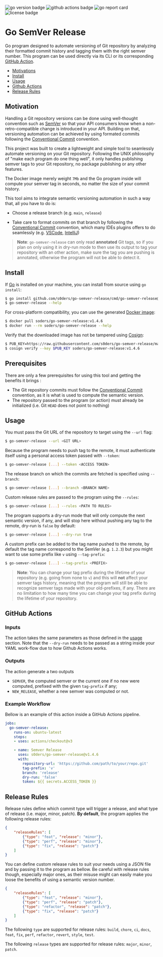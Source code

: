 <img alt="go version badge" src="https://img.shields.io/github/go-mod/go-version/s0ders/go-semver-release"> <img alt="github actions badge" src="https://github.com/s0ders/go-semver-release/actions/workflows/main.yaml/badge.svg"> <img alt="go report card" src="http://goreportcard.com/badge/github.com/s0ders/go-semver-release"> <img alt="license badge" src="https://img.shields.io/github/license/s0ders/go-semver-release">

# Go SemVer Release

Go program designed to automate versioning of Git repository by analyzing their formatted commit history and tagging them with the right semver number. This program can be used directly via its CLI or its corresponding [GitHub Action](https://github.com/marketplace/actions/go-semver-release).

<ul>
    <li><a href="#Motivations">Motivations</a></li>
    <li><a href="#Install">Install</a></li>
    <li><a href="#Usage">Usage</a></li>
    <li><a href="#github-actions">Github Actions</a></li>
    <li><a href="#release-rules">Release Rules</a></li>
</ul>


## Motivation

Handling a Git repository versions can be done using well-thought convention such as [SemVer](https://semver.org/) so that your API consumers know when a non-retro-compatible change is introduced in your API. Building on that, versioning automation can be achieved by using formated commits following the [Conventional Commit](https://www.conventionalcommits.org/en/v1.0.0/) convention. 

This project was built to create a lightweight and simple tool to seamlessly automate versioning on your Git repository. Following the UNIX philosophy of "make each program do one thing well", it only handles publishing semver tags to your Git repository, no package publishing or any other features. 

The Docker image merely weight `7Mb` and the Go program inside will compute your semver tag in seconds, no matter the size of your commit history.

This tool aims to integrate semantic versioning automation in such a way that, all you have to do is:

- Choose a release branch (e.g. `main`, `release`)

- Take care to format commits on that branch by following the [Conventional Commit](https://www.conventionalcommits.org/en/v1.0.0/) convention, which many IDEs plugins offers to do seamlessly (e.g. [VSCode](https://marketplace.visualstudio.com/items?itemName=vivaxy.vscode-conventional-commits), [IntelliJ](https://plugins.jetbrains.com/plugin/13389-conventional-commit))

> **Note**: `go-semver-release` can only read **annotated** Git tags, so if you plan on only using it in dry-run mode to then use its output to tag your repository with an other action, make sure the tag you are pushing is annotated, otherwise the program will not be able to detect it.

## Install

If [Go](https://go.dev) is installed on your machine, you can install from source using `go install`:

```bash
$ go install github.com/s0ders/go-semver-release/cmd/go-semver-release@v1.4.6
$ go-semver-release --help
```

For cross-platform compatibility, you can use the generated [Docker image](https://hub.docker.com/r/soders/go-semver-release/tags):

```bash
$ docker pull soders/go-semver-release:v1.4.6
$ docker run --rm soders/go-semver-release --help
```

Verify that the downloaded image has not be tampered using [Cosign](https://github.com/sigstore/cosign):
```bash
$ PUB_KEY=https://raw.githubusercontent.com/s0ders/go-semver-release/main/cosign.pub
$ cosign verify --key $PUB_KEY soders/go-semver-release:v1.4.6
```


## Prerequisites

There are only a few prerequisites for using this tool and getting the benefits it brings :

- The Git repository commits must follow the [Conventional Commit](https://www.conventionalcommits.org/en/v1.0.0/) convention, as it is what is used to compute the semantic version.
- The repository passed to the program (or action) must already be initialized (i.e. Git `HEAD` does not point to nothing)



## Usage

You must pass the Git URL of the repository to target using the `--url` flag:

```bash
$ go-semver-release --url <GIT URL>
```

Because the program needs to push tag to the remote, it must authenticate itself using a personal access token passed with `--token`:

```bash
$ go-semver-release [...] --token <ACCESS TOKEN>
```

The release branch on which the commits are fetched is specified using `--branch`:

```bash
$ go-semver-release [...] --branch <BRANCH NAME>
```

Custom release rules are passed to the program using the `--rules`:

```bash
$ go-semver-release [...] --rules <PATH TO RULES>
```

The program supports a dry-run mode that will only compute the next semantic version, if any, and will stop here without pushing any tag to the remote, dry-run is `false` by default:

```bash
$ go-semver-release [...] --dry-run true
```

A custom prefix can be added to the tag name pushed to the remote, by default the tag name correspond to the SemVer (e.g. `1.2.3`) but you might want to use some prefix like `v` using `--tag-prefix`:

```bash
$ go-semver-release [...] --tag-prefix <PREFIX>
```

> **Note**: You can change your tag prefix during the lifetime of your repository (e.g. going from none to `v`) and this will **not** affect your semver tags history, meaning that the program will still be able to recognize semver tags made with your old-prefixes, if any. There are no limitation to how many time you can change your tag prefix during the lifetime of your repository.



## GitHub Actions

### Inputs

The action takes the same parameters as those defined in the <a href="#Usage">usage</a> section. Note that the `--dry-run` needs to be passed as a string inside your YAML work-flow due to how Github Actions works.

### Outputs

The action generate a two outputs 
- `SEMVER`, the computed semver or the current one if no new were computed, prefixed with the given `tag-prefix` if any;
- `NEW_RELEASE`, whether a new semver was computed or not.

### Example Workflow

Bellow is an example of this action inside a GitHub Actions pipeline.

```yaml
jobs:
  go-semver-release:
    runs-on: ubuntu-latest
    steps:
    - uses: actions/checkout@v3

    - name: Semver Release
      uses: s0ders/go-semver-release@v1.4.6
      with:
        repository-url: 'https://github.com/path/to/your/repo.git'
        tag-prefix: 'v'
        branch: 'release'
        dry-run: 'false'
        token: ${{ secrets.ACCESS_TOKEN }}
```

## Release Rules

Release rules define which commit type will trigger a release, and what type of release (i.e. major, minor, patch). **By default**, the program applies the following release rules:

```json
{
    "releaseRules": [
        {"type": "feat", "release": "minor"},
        {"type": "perf", "release": "minor"},
        {"type": "fix", "release": "patch"}
    ]
}
```

You can define custom release rules to suit your needs using a JSON file and by passing it to the program as bellow. Be careful with release rules though, especially major ones, as their misuse might can easily make you loose the benefits of using a semantic version number.

```json
{
    "releaseRules": [
        {"type": "feat", "release": "minor"},
        {"type": "perf", "release": "patch"},
        {"type": "refactor", "release": "patch"},
        {"type": "fix", "release": "patch"}
    ]
}
```

The following `type` are supported for release rules: `build`, `chore`, `ci`, `docs`, `feat`, `fix`, `perf`, `refactor`, `revert`, `style`, `test`.

The following `release` types are supported for release rules: `major`, `minor`, `patch`.

